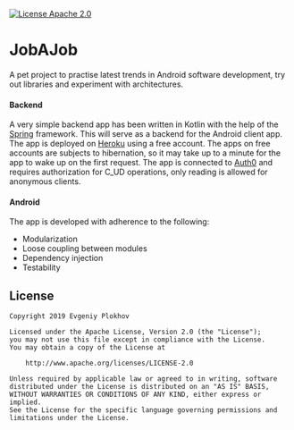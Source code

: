 [![License Apache 2.0](https://img.shields.io/badge/License-Apache%202.0-blue.svg?style=true)](http://www.apache.org/licenses/LICENSE-2.0)
# JobAJob

A pet project to practise latest trends in Android software development, try out libraries and experiment with architectures. 

#### Backend

A very simple backend app has been written in Kotlin with the help of the [Spring](https://start.spring.io) framework. This will serve as a backend for the Android client app.
The app is deployed on [Heroku](https://jobajob.herokuapp.com) using a free account. The apps on free accounts are subjects to hibernation, 
so it may take up to a minute for the app to wake up on the first request. 
The app is connected to [Auth0](https://auth0.com) and requires authorization for C_UD operations, only reading is allowed for anonymous clients. 

#### Android

The app is developed with adherence to the following:
 * Modularization
 * Loose coupling between modules
 * Dependency injection
 * Testability

## License

    Copyright 2019 Evgeniy Plokhov

    Licensed under the Apache License, Version 2.0 (the "License");
    you may not use this file except in compliance with the License.
    You may obtain a copy of the License at

        http://www.apache.org/licenses/LICENSE-2.0

    Unless required by applicable law or agreed to in writing, software
    distributed under the License is distributed on an "AS IS" BASIS,
    WITHOUT WARRANTIES OR CONDITIONS OF ANY KIND, either express or implied.
    See the License for the specific language governing permissions and
    limitations under the License.
